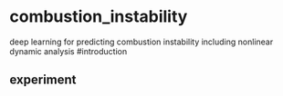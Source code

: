 # combustion_instability
deep learning for predicting combustion instability including nonlinear dynamic analysis 
#introduction
## experiment
